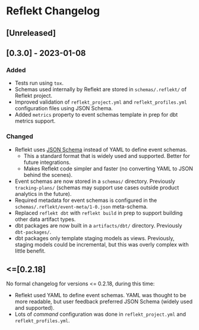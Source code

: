 <!--
SPDX-FileCopyrightText: 2022 Gregory Clunies <greg@reflekt-ci.com>
SPDX-License-Identifier: Apache-2.0
-->

# Reflekt Changelog

## [Unreleased]

## [0.3.0] - 2023-01-08

### Added
- Tests run using `tox`.
- Schemas used internally by Reflekt are stored in `schemas/.reflekt/` of Reflekt project.
- Improved validation of `reflekt_project.yml` and `reflekt_profiles.yml` configuration files using JSON Schema.
- Added `metrics` property to event schemas template in prep for dbt metrics support.

### Changed
- Reflekt uses [JSON Schema](https://json-schema.org/) instead of YAML to define event schemas.
  - This a standard format that is widely used and supported. Better for future integrations.
  - Makes Reflekt code simpler and faster (no converting YAML to JSON behind the scenes).
- Event schemas are now stored in a `schemas/` directory. Previously `tracking-plans/` (schemas may support use cases outside product analytics in the future).
- Required metadata for event schemas is configured in the `schemas/.reflekt/event-meta/1-0.json` meta-schema.
- Replaced `reflekt dbt` with `reflekt build` in prep to support building other data artifact types.
- dbt packages are now built in a `artifacts/dbt/` directory. Previously `dbt-packages/`.
- dbt packages only template staging models as views. Previously, staging models could be incremental, but this was overly complex with little benefit.

## <=[0.2.18]
No formal changelog for versions <= 0.2.18, during this time:
- Reflekt used YAML to define event schemas. YAML was thought to be more readable, but user feedback preferred JSON Schema (widely used and supported).
- Lots of *command* configuration was done in `reflekt_project.yml` and `reflekt_profiles.yml`.
